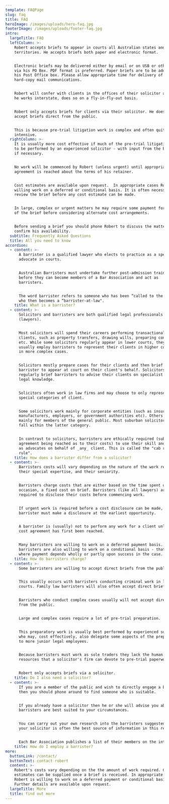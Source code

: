 ```yaml
---
template: FAQPage
slug: faq
title: FAQ
heroImage: /images/uploads/hero-faq.jpg
footerImage: /images/uploads/footer-faq.jpg
intro:
  largeTitle: FAQ
  leftColumn: >-
    Robert accepts briefs to appear in courts all Australian states and
    territories. He accepts briefs both paper and electronic format. 


    Electronic briefs may be delivered either by email or on USB or other media
    via his PO Box. PDF format is preferred. Paper briefs are to be addressed to
    his Post Office box. Please allow appropriate time for delivery of all
    hard-copy mail communications.


    Robert will confer with clients in the offices of their solicitor and, when
    he works interstate, does so on a fly-in-fly-out basis. 


    Robert only accepts briefs for clients via their solicitor. He does not
    accept briefs direct from the public. 


    This is because pre-trial litigation work is complex and often quite labour
    intensive.
  rightColumn: >-
    It is usually more cost effective if much of the pre-trial litigation work
    to be performed by an experienced solicitor - with input from the barrister
    if necessary. 


    No work will be commenced by Robert (unless urgent) until appropriate
    agreement is reached about the terms of his retainer. 


    Cost estimates are available upon request.  In appropriate cases Robert is
    willing work on a deferred or conditional basis. It is often necessary to
    review the brief before any cost estimate can be made. 


    In large, complex or urgent matters he may require some payment for perusal
    of the brief before considering alternate cost arrangements. 


    Before sending a brief you should phone Robert to discuss the matter and
    confirm his availability.
  subtitle: Frequently Asked Questions
  title: All you need to know
accordion:
  - content: >-
      A barrister is a qualified lawyer who elects to practice as a specialist
      advocate in courts. 


      Australian Barristers must undertake further post-admission training
      before they can become members of a Bar Association and act as
      barristers. 


      The word barrister refers to someone who has been “called to the bar” and
      who then becomes a “barrister-at-law".
    title: What is a barrister?
  - content: >-
      Solicitors and barristers are both qualified legal professionals
      (lawyers).  


      Most solicitors will spend their careers performing transactional work for
      clients, such as property transfers, drawing wills, preparing contracts,
      etc. While some solicitors regularly appear in lower courts, they will
      usually employ barristers to represent their clients in higher courts or
      in more complex cases. 


      Solicitors mostly prepare cases for their clients and then brief a
      barrister to appear at court on their client's behalf. Solicitors also
      regularly brief barristers to advise their clients on specialist areas of
      legal knowledge. 


      Solicitors often work in law firms and may choose to only represent only
      special categories of client. 


      Some solicitors work mainly for corporate entities (such as insurers,
      manufacturers, employers, or government authorities etc). Others will work
      mainly for members of the general public. Most suburban solicitors will
      fall within the latter category.


      In contrast to solicitors, barristers are ethically required (subject to
      agreement being reached as to their costs) to use their skill and training
      as advocates on behalf of _any_ client. This is called the "cab rank
      rule".
    title: How does a barrister differ from a solicitor?
  - content: >-
      Barristers costs will vary depending on the nature of the work required,
      their special expertise, and their seniority. 


      Barristers charge costs that are either based on the time spent or, on
      occasion, a fixed cost on brief. Barristers (like all lawyers) are
      required to disclose their costs before commencing work. 


      If urgent work is required before a cost disclosure can be made, then the
      barrister must make a disclosure at the earliest opportunity. 


      A barrister is (usually) not to perform any work for a client unless a
      cost agreement has first been reached. 


      Many barristers are willing to work on a deferred payment basis. Some
      barristers are also willing to work on a conditional basis - that is -
      where payment depends wholly or partly upon success in the case.
    title: How do barristers charge?
  - content: >-
      Some barristers are willing to accept direct briefs from the public. 


      This usually occurs with barristers conducting criminal work in lower
      courts. Family law barristers will also often accept direct briefs.


      Barristers who conduct complex cases usually will not accept direct briefs
      from the public. 


      Large and complex cases require a lot of pre-trial preparation. 


      This preparatory work is usually best performed by experienced solicitors
      who may, cost effectively, also delegate some aspects of the preparation
      to more junior legal employees. 


      Because barristers must work as sole traders they lack the human and other
      resources that a solicitor's firm can devote to pre-trial paperwork. 


      Robert only accepts briefs via a solicitor.
    title: Do I also need a solicitor?
  - content: >-
      If you are a member of the public and wish to directly engage a barrister
      then you should phone around to find someone who is suitable. 


      If you already have a solicitor then he or she will advise you about which
      barristers are best suited to your circumstances. 


      You can carry out your own research into the barristers suggested, but
      your solicitor is often the best source of information in this regard.


      Each Bar Association publishes a list of their members on the internet.
    title: How do I employ a barrister?
more:
  buttonLink: /contact/
  buttonText: contact robert
  content: >-
    Robert's costs vary depending on the the amount of work required. Cost
    estimates can be supplied once a brief is received. In appropriate cases
    Robert is willing to work on a deferred payment or conditional basis.
    Further details are available upon request.
  largeTitle: More
  title: find out more
---
```


